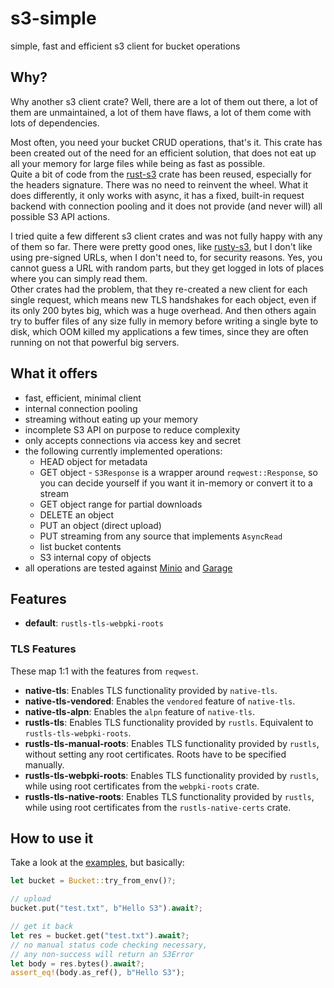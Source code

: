 # s3-simple

simple, fast and efficient s3 client for bucket operations

## Why?

Why another s3 client crate? Well, there are a lot of them out there, a lot of them are unmaintained, a lot of them
have flaws, a lot of them come with lots of dependencies.

Most often, you need your bucket CRUD operations, that's it. This crate has been created out of the need for an
efficient solution, that does not eat up all your memory for large files while being as fast as possible.  
Quite a bit of code from the [rust-s3](https://crates.io/crates/rust-s3) crate has been reused, especially for the headers signature. There was no
need to reinvent the wheel. What it does differently, it only works with async, it has a fixed, built-in request backend
with connection pooling and it does not provide (and never will) all possible S3 API actions.

I tried quite a few different s3 client crates and was not fully happy with any of them so far. There were pretty good
ones, like [rusty-s3](https://crates.io/crates/rusty-s3), but I don't like using pre-signed URLs, when I don't need to, for security reasons. Yes, you
cannot guess a URL with random parts, but they get logged in lots of places where you can simply read them.  
Other crates had the problem, that they re-created a new client for each single request, which means new TLS handshakes
for each object, even if its only 200 bytes big, which was a huge overhead. And then others again try to buffer files
of any size fully in memory before writing a single byte to disk, which OOM killed my applications a few times, since
they are often running on not that powerful big servers.

## What it offers

- fast, efficient, minimal client
- internal connection pooling
- streaming without eating up your memory
- incomplete S3 API on purpose to reduce complexity
- only accepts connections via access key and secret
- the following currently implemented operations:
  - HEAD object for metadata
  - GET object - `S3Response` is a wrapper around `reqwest::Response`, so you can decide yourself if you
    want it in-memory or convert it to a stream
  - GET object range for partial downloads
  - DELETE an object
  - PUT an object (direct upload)
  - PUT streaming from any source that implements `AsyncRead`
  - list bucket contents
  - S3 internal copy of objects
- all operations are tested against [Minio](https://github.com/minio/minio)
  and [Garage](https://git.deuxfleurs.fr/Deuxfleurs/garage)

## Features

- **default**: `rustls-tls-webpki-roots`

### TLS Features

These map 1:1 with the features from `reqwest`.

- **native-tls**: Enables TLS functionality provided by `native-tls`.
- **native-tls-vendored**: Enables the `vendored` feature of `native-tls`.
- **native-tls-alpn**: Enables the `alpn` feature of `native-tls`.
- **rustls-tls**: Enables TLS functionality provided by `rustls`.
  Equivalent to `rustls-tls-webpki-roots`.
- **rustls-tls-manual-roots**: Enables TLS functionality provided by `rustls`,
  without setting any root certificates. Roots have to be specified manually.
- **rustls-tls-webpki-roots**: Enables TLS functionality provided by `rustls`,
  while using root certificates from the `webpki-roots` crate.
- **rustls-tls-native-roots**: Enables TLS functionality provided by `rustls`,
  while using root certificates from the `rustls-native-certs` crate.

## How to use it

Take a look at the [examples](https://github.com/sebadob/s3-simple/tree/main/examples), but basically:

```rust
let bucket = Bucket::try_from_env()?;

// upload
bucket.put("test.txt", b"Hello S3").await?;

// get it back
let res = bucket.get("test.txt").await?;
// no manual status code checking necessary,
// any non-success will return an S3Error
let body = res.bytes().await?;
assert_eq!(body.as_ref(), b"Hello S3");
```
